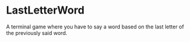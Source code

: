 # LastLetterWord
A terminal game where you have to say a word based on the last letter of the previously said word. 
